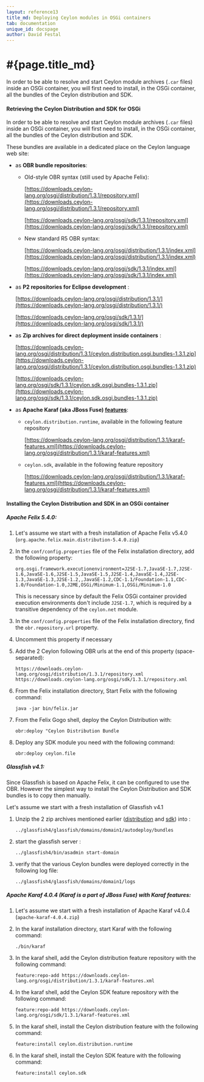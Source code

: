```yaml
---
layout: reference13
title_md: Deploying Ceylon modules in OSGi containers
tab: documentation
unique_id: docspage
author: David Festal
---
```


# #{page.title_md}

In order to be able to resolve and start Ceylon module archives 
(`.car` files) inside an OSGi container, you will first need to 
install, in the OSGi container, all the bundles of the Ceylon 
distribution and SDK.

#### Retrieving the Ceylon Distribution and SDK for OSGi

In order to be able to resolve and start Ceylon module archives 
(`.car` files) inside an OSGi container, you will first need to 
install, in the OSGi container, all the bundles of the Ceylon 
distribution and SDK.

These bundles are available in a dedicated place on the Ceylon 
language web site:

- as __OBR bundle repositories__:
    - Old-style OBR syntax (still used by Apache Felix):
        
        [https://downloads.ceylon-lang.org/osgi/distribution/1.3.1/repository.xml](https://downloads.ceylon-lang.org/osgi/distribution/1.3.1/repository.xml)

        [https://downloads.ceylon-lang.org/osgi/sdk/1.3.1/repository.xml](https://downloads.ceylon-lang.org/osgi/sdk/1.3.1/repository.xml)

    - New standard R5 OBR syntax:
        
        [https://downloads.ceylon-lang.org/osgi/distribution/1.3.1/index.xml](https://downloads.ceylon-lang.org/osgi/distribution/1.3.1/index.xml)
        
        [https://downloads.ceylon-lang.org/osgi/sdk/1.3.1/index.xml](https://downloads.ceylon-lang.org/osgi/sdk/1.3.1/index.xml)

- as __P2 repositories for Eclipse development__ :
  
  [https://downloads.ceylon-lang.org/osgi/distribution/1.3.1/](https://downloads.ceylon-lang.org/osgi/distribution/1.3.1/)

  [https://downloads.ceylon-lang.org/osgi/sdk/1.3.1/](https://downloads.ceylon-lang.org/osgi/sdk/1.3.1/)

- as __Zip archives for direct deployment inside containers__ :
  
  [https://downloads.ceylon-lang.org/osgi/distribution/1.3.1/ceylon.distribution.osgi.bundles-1.3.1.zip](https://downloads.ceylon-lang.org/osgi/distribution/1.3.1/ceylon.distribution.osgi.bundles-1.3.1.zip)
  
  [https://downloads.ceylon-lang.org/osgi/sdk/1.3.1/ceylon.sdk.osgi.bundles-1.3.1.zip](https://downloads.ceylon-lang.org/osgi/sdk/1.3.1/ceylon.sdk.osgi.bundles-1.3.1.zip)

- as __Apache Karaf (aka JBoss Fuse) [features](http://karaf.apache.org/manual/latest/users-guide/provisioning.html)__:
    - `ceylon.distribution.runtime`, available in the following feature repository
    
        [https://downloads.ceylon-lang.org/osgi/distribution/1.3.1/karaf-features.xml](https://downloads.ceylon-lang.org/osgi/distribution/1.3.1/karaf-features.xml)
    
    - `ceylon.sdk`, available in the following feature repository
      
        [https://downloads.ceylon-lang.org/osgi/distribution/1.3.1/karaf-features.xml](https://downloads.ceylon-lang.org/osgi/distribution/1.3.1/karaf-features.xml)

#### Installing the Ceylon Distribution and SDK in an OSGi container

##### Apache Felix 5.4.0:

1. Let's assume we start with a fresh installation of Apache Felix v5.4.0 (`org.apache.felix.main.distribution-5.4.0.zip`)

2. In the `conf/config.properties` file of the Felix installation directory, add the following property:
    
    `org.osgi.framework.executionenvironment=J2SE-1.7,JavaSE-1.7,J2SE-1.6,JavaSE-1.6,J2SE-1.5,JavaSE-1.5,J2SE-1.4,JavaSE-1.4,J2SE-1.3,JavaSE-1.3,J2SE-1.2,,JavaSE-1.2,CDC-1.1/Foundation-1.1,CDC-1.0/Foundation-1.0,J2ME,OSGi/Minimum-1.1,OSGi/Minimum-1.0`

   This is necessary since by default the Felix OSGi container provided execution environments don't include `J2SE-1.7`, which is required by a transitive dependency of the `ceylon.net` module.

3. In the `conf/config.properties` file of the Felix installation directory, find the `obr.repository.url` property.

4. Uncomment this property if necessary

5. Add the 2 Ceylon following OBR urls at the end of this property (space-separated):
            
    `https://downloads.ceylon-lang.org/osgi/distribution/1.3.1/repository.xml https://downloads.ceylon-lang.org/osgi/sdk/1.3.1/repository.xml`

6. From the Felix installation directory, Start Felix with the following command:
    
    `java -jar bin/felix.jar`

7. From the Felix Gogo shell, deploy the Ceylon Distribution with:
    
    `obr:deploy "Ceylon Distribution Bundle`

8. Deploy any SDK module you need with the following command:
    
    `obr:deploy ceylon.file`

##### Glassfish v4.1:

Since Glassfish is based on Apache Felix, it can be configured to use the OBR.
However the simplest way to install the Ceylon Distribution and SDK bundles is to copy then manually.   

Let's assume we start with a fresh installation of Glassfish v4.1

1. Unzip the 2 zip archives mentioned earlier ([distribution](https://downloads.ceylon-lang.org/osgi/distribution/1.3.1/ceylon.distribution.osgi.bundles-1.3.1.zip) and [sdk](https://downloads.ceylon-lang.org/osgi/sdk/1.3.1/ceylon.sdk.osgi.bundles-1.3.1.zip)) into :
    
    `../glassfish4/glassfish/domains/domain1/autodeploy/bundles`
  
2. start the glassfish server :
    
    `../glassfish4/bin/asadmin start-domain`

3. verify that the various Ceylon bundles were deployed correctly in the following log file:
    
    `../glassfish4/glassfish/domains/domain1/logs`

##### Apache Karaf 4.0.4 (Karaf is a part of JBoss Fuse) with Karaf features:

1. Let's assume we start with a fresh installation of Apache Karaf v4.0.4 (`apache-karaf-4.0.4.zip`)

2. In the karaf installation directory, start Karaf with the following command:
   
    `./bin/karaf`

3. In the karaf shell, add the Ceylon distribution feature repository with the following command:
            
    `feature:repo-add https://downloads.ceylon-lang.org/osgi/distribution/1.3.1/karaf-features.xml`

4. In the karaf shell, add the Ceylon SDK feature repository with the following command:
    
    `feature:repo-add https://downloads.ceylon-lang.org/osgi/sdk/1.3.1/karaf-features.xml`

5. In the karaf shell, install the Ceylon distribution feature with the following command:
    
    `feature:install ceylon.distribution.runtime`

6. In the karaf shell, install the Ceylon SDK feature with the following command:
    
    `feature:install ceylon.sdk`
